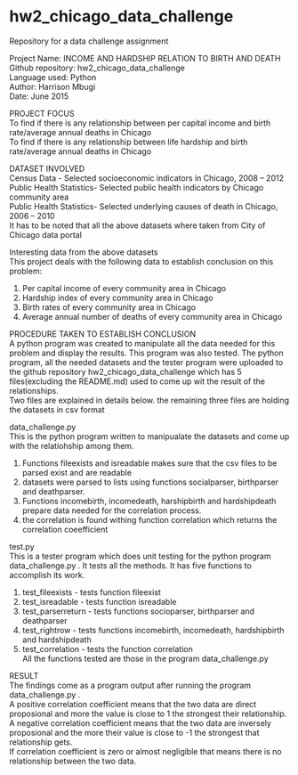 # hw2_chicago_data_challenge
Repository for a data challenge assignment  


Project Name: INCOME AND HARDSHIP RELATION TO BIRTH AND DEATH   
Github repository: hw2_chicago_data_challenge   
Language used: Python  
Author: Harrison Mbugi  
Date: June 2015  

PROJECT FOCUS  
To find if there is any relationship between per capital income and birth rate/average annual deaths in Chicago  
To find if there is any relationship between life hardship and birth rate/average annual deaths in Chicago  

DATASET INVOLVED  
Census Data - Selected socioeconomic indicators in Chicago, 2008 – 2012  
Public Health Statistics- Selected public health indicators by Chicago community area  
Public Health Statistics- Selected underlying causes of death in Chicago, 2006 – 2010  
It has to be noted that all the above datasets where taken from City of Chicago data portal   

Interesting data from the above datasets  
This project deals with the following data to establish conclusion on this problem:  
1.  Per capital income of every community area in Chicago  
2.  Hardship index of every community area in Chicago  
3.  Birth rates of every community area in Chicago  
4.  Average annual number of deaths of every community area in Chicago  

PROCEDURE TAKEN TO ESTABLISH CONCLUSION  
A python program was created to manipulate all the data needed for this problem and display the results. This program was also tested. The python program, all the needed datasets and the tester program were uploaded to the github repository hw2_chicago_data_challenge which has 5 files(excluding the README.md) used to come up wit the result of the relationships.  
Two files are explained in details below. the remaining three files are holding the datasets in csv format  

data_challenge.py  
This is the python program written to manipualate the datasets and come up with the relatiohship among them.  
1. Functions fileexists and isreadable makes sure that the csv files to be parsed exist and are readable  
2. datasets were parsed to lists using functions socialparser, birthparser and deathparser.  
3. Functions incomebirth, incomedeath, harshipbirth and hardshipdeath prepare data needed for the correlation process.  
4. the correlation is found withing function correlation which returns the correlation coeefficient  
 
test.py  
This is a tester program which does unit testing for the python program data_challenge.py . It tests all the methods. It has five functions to accomplish its work.  
1. test_fileexists - tests function fileexist  
2. test_isreadable - tests function isreadable  
3. test_parserreturn - tests functions socioparser, birthparser and deathparser  
4. test_rightrow - tests functions incomebirth, incomedeath, hardshipbirth and hardshipdeath  
5. test_correlation - tests the function correlation  
All the functions tested are those in the program data_challenge.py  

RESULT  
The findings come as a program output after running the program data_challenge.py .  
A positive correlation coefficient means that the two data are direct proposional and more the value is close to 1 the strongest their relationship.  
A negative correlation coefficient means that the two data are inversely proposional and the more their value is close to -1 the strongest that relationship gets.  
If correlation coefficient is zero or almost negligible that means there is no relationship between the two data.
